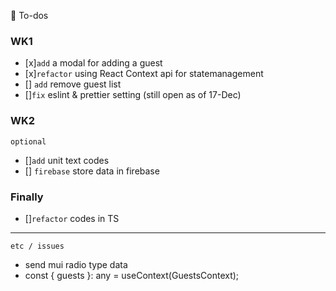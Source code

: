 💙 To-dos

### WK1
- [x]`add` a modal for adding a guest 
- [x]`refactor` using React Context api for statemanagement
- [] `add` remove guest list
- []`fix` eslint & prettier setting (still open as of 17-Dec) 


### WK2
`optional`
- []`add` unit text codes 
- [] `firebase` store data in firebase

### Finally
- []`refactor` codes in TS

---
`etc / issues`
- send mui radio type data 
- const { guests }: any = useContext(GuestsContext);